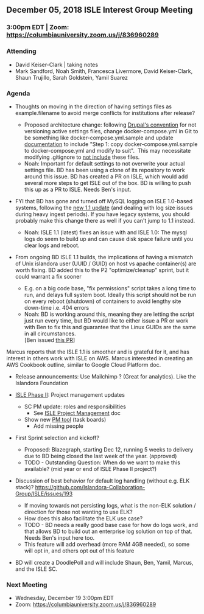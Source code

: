 ## December 05, 2018 ISLE Interest Group Meeting

### 3:00pm EDT | Zoom: https://columbiauniversity.zoom.us/j/836960289

### Attending
* David Keiser-Clark | taking notes
* Mark Sandford, Noah Smith, Francesca Livermore, David Keiser-Clark, Shaun Trujillo, Sarah Goldstein, Yamil Suarez


### Agenda

- Thoughts on moving in the direction of having settings files as example.filename to avoid merge conflicts for institutions after release?
  - Proposed architecture change: following [Drupal's convention](https://github.com/drupal/drupal/tree/8.6.x/sites/default) for not versioning active settings files, change docker-compose.yml in Git to be something like docker-compose.yml.sample and update [documentation](https://www.drupal.org/docs/7/install/step-3-create-settingsphp-and-the-files-directory) to include "Step 1: copy docker-compose.yml.sample to docker-compose.yml and modify to suit".  This may necessitate modifying .gitignore to [not include](https://github.com/drupal/drupal/blob/8.6.x/example.gitignore) these files.
   - Noah: Important for default settings to not overwrite your actual settings file. BD has been using a clone of its repository to work around this issue. BD has created a PR on ISLE, which would add several more steps to get ISLE out of the box. BD is willing to push this up as a PR to ISLE. Needs Ben's input.

- FYI that BD has gone and turned off MySQL logging on ISLE 1.0-based systems, following the [new 1.1 update](https://github.com/Islandora-Collaboration-Group/isle-mysql/pull/2/commits/6cbbda801d4b79a2380434c9b321d0afd86a4208) (and dealing with log size issues during heavy ingest periods). If you have legacy systems, you should probably make this change there as well if you can't jump to 1.1 instead.
  - Noah: ISLE 1.1 (latest) fixes an issue with and ISLE 1.0: The mysql logs do seem to build up and can cause disk space failure until you clear logs and reboot.

- From ongoing BD ISLE 1.1 builds, the implications of having a mismatch of Unix islandora user (UUID / GUID) on host vs apache container(s) are worth fixing. BD added this to the P2 "optimize/cleanup" sprint, but it could warrant a fix sooner
  - E.g. on a big code base, "fix permissions" script takes a long time to run, and delays full system boot. Ideally this script should not be run on every reboot (shutdown) of containers to avoid lengthy site down-time i.e. 404 errors
  - Noah: BD is working around this, meaning they are letting the script just run every time, but BD would like to either issue a PR or work with Ben to fix this and guarantee that the Linux GUIDs are the same in all circumstances.\
    [Ben issued [this PR](https://github.com/Islandora-Collaboration-Group/ISLE/issues/171)]

Marcus reports that the ISLE 1.1 is smoother and is grateful for it, and has interest in others work with ISLE on AWS. Marcus interested in creating an AWS Cookbook outline, similar to Google Cloud Platform doc.

- Release announcements: Use Mailchimp ? (Great for analytics). Like the Islandora Foundation

- [ISLE Phase II](https://docs.google.com/document/d/1jMlzNGiez3cNLY3MoxE0IsaDukf11kni2AuBoPbCQu4/edit#heading=h.88g5x35jxn13):
  Project management updates
    - SC PM update: roles and responsibilities
       - See [ISLE Project Management](https://docs.google.com/document/d/1Jx_fDtK5oUDiCe7rqI9J2B6nJ8cc7ZZKc1gm3b0egPY/edit#) doc
    - Show new [PM tool](https://commonmedia.teamworkpm.net/#/projects/380143/tasks/board) (task boards)
       - Add missing people

- First Sprint selection and kickoff?
  - Proposed: Blazegraph, starting Dec 12, running 5 weeks to delivery due to BD being closed the last week of the year. (approved)
  - TODO - Outstanding Question: When do we want to make this available? (mid year or end of ISLE Phase II project?)

- Discussion of best behavior for default log handling (without e.g. ELK stack)? <https://github.com/Islandora-Collaboration-Group/ISLE/issues/193>
  - If moving towards not persisting logs, what is the non-ELK solution / direction for those not wanting to use ELK?
  - How does this also facilitate the ELK use case?
  - TODO - BD needs a really good base case for how do logs work, and that allows BD to build out an enterprise log solution on top of that. Needs Ben's input here too.
  - This feature will add overhead (more RAM 4GB needed), so some will opt in, and others opt out of this feature

- BD will create a DoodlePoll and will include Shaun, Ben, Yamil, Marcus, and the ISLE SC.


### Next Meeting
* Wednesday, December 19 3:00pm EDT
* Zoom: https://columbiauniversity.zoom.us/j/836960289
